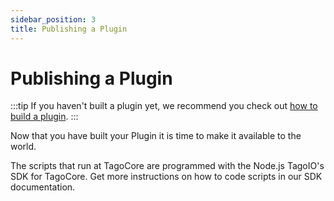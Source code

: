 ```yaml
---
sidebar_position: 3
title: Publishing a Plugin
---
```


# Publishing a Plugin

:::tip
If you haven't built a plugin yet, we recommend you check out [how to build a plugin](/docs/guides/create-plugin/).
:::

Now that you have built your Plugin it is time to make it available to the world.

The scripts that run at TagoCore are programmed with the Node.js TagoIO's SDK for TagoCore. Get more instructions on how to code scripts in our SDK documentation.
